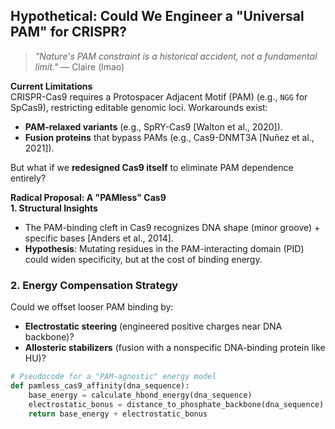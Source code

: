 ## Hypothetical: Could We Engineer a "Universal PAM" for CRISPR?    
  
> *"Nature's PAM constraint is a historical accident, not a fundamental limit."*
— Claire (lmao)
  
 **Current Limitations**    
CRISPR-Cas9 requires a Protospacer Adjacent Motif (PAM) (e.g., `NGG` for SpCas9), restricting editable genomic loci. Workarounds exist:    
- **PAM-relaxed variants** (e.g., SpRY-Cas9 [Walton et al., 2020]).    
- **Fusion proteins** that bypass PAMs (e.g., Cas9-DNMT3A [Nuñez et al., 2021]).    
  
But what if we **redesigned Cas9 itself** to eliminate PAM dependence entirely?    
  
 **Radical Proposal: A "PAMless" Cas9**    
 **1. Structural Insights**    
- The PAM-binding cleft in Cas9 recognizes DNA shape (minor groove) + specific bases [Anders et al., 2014].    
- **Hypothesis**: Mutating residues in the PAM-interacting domain (PID) could widen specificity, but at the cost of binding energy.    
  
### **2. Energy Compensation Strategy**    
Could we offset looser PAM binding by:    
- **Electrostatic steering** (engineered positive charges near DNA backbone)?    
- **Allosteric stabilizers** (fusion with a nonspecific DNA-binding protein like HU)?    
  
```python    
# Pseudocode for a "PAM-agnostic" energy model    
def pamless_cas9_affinity(dna_sequence):    
    base_energy = calculate_hbond_energy(dna_sequence)    
    electrostatic_bonus = distance_to_phosphate_backbone(dna_sequence) * k    
    return base_energy + electrostatic_bonus    
